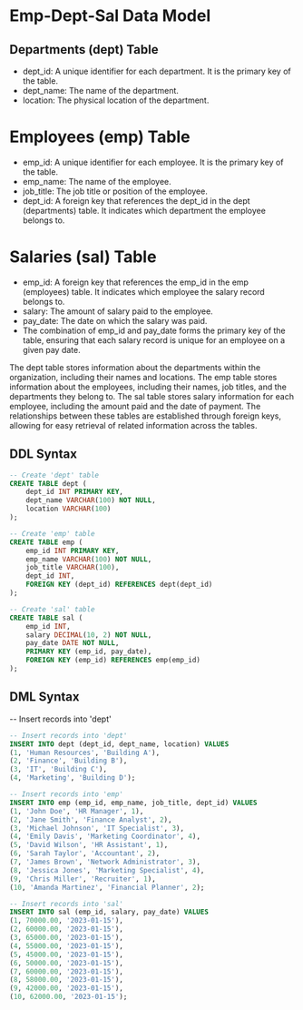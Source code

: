 # Emp-Dept-Sal Data Model
## Departments (dept) Table
* dept_id: A unique identifier for each department. It is the primary key of the table.
* dept_name: The name of the department.
* location: The physical location of the department.
# Employees (emp) Table
* emp_id: A unique identifier for each employee. It is the primary key of the table.
* emp_name: The name of the employee.
* job_title: The job title or position of the employee.
* dept_id: A foreign key that references the dept_id in the dept (departments) table. It indicates which department the employee belongs to.
# Salaries (sal) Table
* emp_id: A foreign key that references the emp_id in the emp (employees) table. It indicates which employee the salary record belongs to.
* salary: The amount of salary paid to the employee.
* pay_date: The date on which the salary was paid.
* The combination of emp_id and pay_date forms the primary key of the table, ensuring that each salary record is unique for an employee on a given pay date.

The dept table stores information about the departments within the organization, including their names and locations. The emp table stores information about the employees, including their names, job titles, and the departments they belong to. The sal table stores salary information for each employee, including the amount paid and the date of payment. The relationships between these tables are established through foreign keys, allowing for easy retrieval of related information across the tables.

## DDL Syntax

```sql
-- Create 'dept' table
CREATE TABLE dept (
    dept_id INT PRIMARY KEY,
    dept_name VARCHAR(100) NOT NULL,
    location VARCHAR(100)
);

-- Create 'emp' table
CREATE TABLE emp (
    emp_id INT PRIMARY KEY,
    emp_name VARCHAR(100) NOT NULL,
    job_title VARCHAR(100),
    dept_id INT,
    FOREIGN KEY (dept_id) REFERENCES dept(dept_id)
);

-- Create 'sal' table
CREATE TABLE sal (
    emp_id INT,
    salary DECIMAL(10, 2) NOT NULL,
    pay_date DATE NOT NULL,
    PRIMARY KEY (emp_id, pay_date),
    FOREIGN KEY (emp_id) REFERENCES emp(emp_id)
);

```

## DML Syntax

-- Insert records into 'dept'
```sql
-- Insert records into 'dept'
INSERT INTO dept (dept_id, dept_name, location) VALUES
(1, 'Human Resources', 'Building A'),
(2, 'Finance', 'Building B'),
(3, 'IT', 'Building C'),
(4, 'Marketing', 'Building D');

-- Insert records into 'emp'
INSERT INTO emp (emp_id, emp_name, job_title, dept_id) VALUES
(1, 'John Doe', 'HR Manager', 1),
(2, 'Jane Smith', 'Finance Analyst', 2),
(3, 'Michael Johnson', 'IT Specialist', 3),
(4, 'Emily Davis', 'Marketing Coordinator', 4),
(5, 'David Wilson', 'HR Assistant', 1),
(6, 'Sarah Taylor', 'Accountant', 2),
(7, 'James Brown', 'Network Administrator', 3),
(8, 'Jessica Jones', 'Marketing Specialist', 4),
(9, 'Chris Miller', 'Recruiter', 1),
(10, 'Amanda Martinez', 'Financial Planner', 2);

-- Insert records into 'sal'
INSERT INTO sal (emp_id, salary, pay_date) VALUES
(1, 70000.00, '2023-01-15'),
(2, 60000.00, '2023-01-15'),
(3, 65000.00, '2023-01-15'),
(4, 55000.00, '2023-01-15'),
(5, 45000.00, '2023-01-15'),
(6, 50000.00, '2023-01-15'),
(7, 60000.00, '2023-01-15'),
(8, 58000.00, '2023-01-15'),
(9, 42000.00, '2023-01-15'),
(10, 62000.00, '2023-01-15');

```